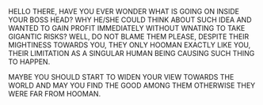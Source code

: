 HELLO THERE, HAVE YOU EVER WONDER WHAT IS GOING ON INSIDE YOUR BOSS HEAD? 
WHY HE/SHE COULD THINK ABOUT SUCH IDEA AND WANTED TO GAIN PROFIT IMMEDIATELY WITHOUT WNATING TO TAKE GIGANTIC RISKS?
WELL, DO NOT BLAME THEM PLEASE, DESPITE THEIR MIGHTINESS TOWARDS YOU, THEY ONLY HOOMAN EXACTLY LIKE YOU, 
THEIR LIMITATION AS A SINGULAR HUMAN BEING CAUSING SUCH THING TO HAPPEN.

MAYBE YOU SHOULD START TO WIDEN YOUR VIEW TOWARDS THE WORLD AND MAY YOU FIND THE GOOD AMONG THEM OTHERWISE THEY WERE FAR FROM HOOMAN.
